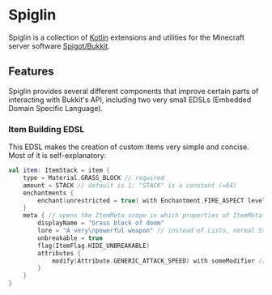 # Spiglin
Spiglin is a collection of [Kotlin](https://kotlinlang.org/) extensions and utilities 
for the Minecraft server software [Spigot/Bukkit](https://www.spigotmc.org/).

## Features
Spiglin provides several different components that improve certain parts of interacting 
with Bukkit's API, including two very small EDSLs (Embedded Domain Specific Language).

### Item Building EDSL
This EDSL makes the creation of custom items very simple and concise. 
Most of it is self-explanatory:
```kotlin
val item: ItemStack = item {
    type = Material.GRASS_BLOCK // required
    amount = STACK // default is 1; "STACK" is a constant (=64)
    enchantments {
        enchant(unrestricted = true) with Enchantment.FIRE_ASPECT level 3 // adds fire aspect 3 as an enchantment
    }
    meta { // opens the ItemMeta scope in which properties of ItemMeta can be configured
        displayName = "Grass block of doom"
        lore = "A very\npowerful weapon" // instead of Lists, normal Strings with new lines are used for lore
        unbreakable = true
        flag(ItemFlag.HIDE_UNBREAKABLE)
        attributes {
            modify(Attribute.GENERIC_ATTACK_SPEED) with someModifier // both single modifiers and Lists of modifiers work here
        }   
    }   
}
```



